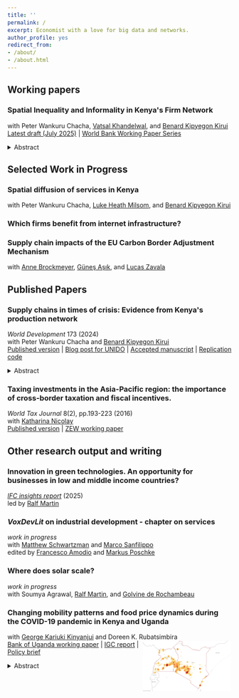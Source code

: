 ```yaml
---
title: ''
permalink: /
excerpt: Economist with a love for big data and networks.
author_profile: yes
redirect_from:
- /about/
- /about.html
---
```


## Working papers ###
### Spatial Inequality and Informality in Kenya's Firm Network 
with Peter Wankuru Chacha, [Vatsal Khandelwal](https://sites.google.com/view/vatsalkhandelwal/home), and [Benard Kipyegon Kirui](https://www.pc.go.ke/node/378) \
[Latest draft (July 2025)](https://verena-wiedemann.github.io/files/WKKC_Spatial_Inequality_Informality.pdf) | [World Bank Working Paper Series](https://documents.worldbank.org/en/publication/documents-reports/documentdetail/099158309302418763/idu1cbcafe951348e147c4181b218f42b4ec6da5)
<details>
<summary>Abstract</summary>
<div align="justify">  <small> The spatial configuration of domestic supply chains plays a crucial role in the transmission of shocks. This paper investigates the representativeness of formal sector firm-to-firm trade data in capturing domestic trade patterns in Kenya, a context with high informality. We document stylized facts showing that formal sector trade exhibits a distinct spatial concentration relative to overall economic activity. Linking transaction-level data with data on informal economic activity, we estimate a structural model and predict a revised network incorporating informal firms. We find that formal sector trade flows underaccount for trade within regions and across regions with stronger social ties. The higher the incidence of informality, the more we underestimate vulnerability to domestic shocks and overestimate exposure to import shocks. </small>  </div> </details> 

## Selected Work in Progress ###
### Spatial diffusion of services in Kenya 
with Peter Wankuru Chacha, [Luke Heath Milsom](https://www.lukemilsom.com/), and [Benard Kipyegon Kirui](https://www.pc.go.ke/node/378)

### Which firms benefit from internet infrastructure?

### Supply chain impacts of the EU Carbon Border Adjustment Mechanism
with [Anne Brockmeyer](https://www.annebrockmeyer.com/), [G&uuml;neş Aşık](https://sites.google.com/view/gunesasik), and [Lucas Zavala](https://www.lzavala.com/)


## Published Papers ###
### Supply chains in times of crisis: Evidence from Kenya's production network 
*World Development* 173 (2024) \
 with Peter Wankuru Chacha and [Benard Kipyegon Kirui](https://www.pc.go.ke/node/378) \
[Published version](https://www.sciencedirect.com/science/article/pii/S0305750X2300181X) | [Blog post for UNIDO](https://iap.unido.org/articles/bridging-gap-how-does-kenyas-domestic-firm-network-link-international-supply-chains) | [Accepted manuscript](http://verena-wiedemann.github.io/files/Covid_supply_chains_July2023.pdf) | [Replication code](http://verena-wiedemann.github.io/files/CKW_WD_replication_code.zip)
<details>
<summary>Abstract</summary>
<div align="justify">  <small> Trading relationships between suppliers and buyers play a key role in transmitting both local and international shocks. We use transaction-level data from Kenya to study the relevance of a firm's domestic network position and links to international supply chains in determining its trajectory during the COVID-19 crisis. We document that firms with high exposure to import and export markets tend to be larger, older, and employ more workers. The specialisation of direct importers, often intermediaries, on international markets made them very vulnerable to the initial COVID-19 shock. Exporters, one-third of whom operate in primary sectors, experienced a less severe decline in sales. We find that both importers and exporters adjust their domestic supply chains in response to international trade shocks - before and during the crisis alike. Sourcing from international markets does not crowd out domestic purchases, while sales abroad and at home can act as substitutes. Diversified domestic supply chains helped firms to mitigate the impact of the COVID-19 crisis and recover more strongly. </small>  </div> </details> 

### Taxing investments in the Asia-Pacific region: the importance of cross-border taxation and fiscal incentives.
*World Tax Journal* 8(2), pp.193-223 (2016) \
with [Katharina Nicolay](https://www.zew.de/en/team/kfi) \
[Published version](https://www.ibfd.org/shop/journal/asia-pacificinternational-taxing-investments-asia-pacific-region-importance-cross) | [ZEW working paper](https://ftp.zew.de/pub/zew-docs/dp/dp15014.pdf)  

## Other research output and writing ###

### Innovation in green technologies. An opportunity for businesses in low and middle income countries?
[*IFC insights report*](https://www.ifc.org/en/insights-reports/2025/innovation-in-green-technologies) (2025) \
led by [Ralf Martin](https://mondpanther.github.io/wwwmondpanther/)

### *VoxDevLit* on industrial development - chapter on services
*work in progress* \
with [Matthew Schwartzman](https://www.matthewschwartzman.com/home) and [Marco Sanfilippo](https://sites.google.com/view/marcosanfilippo/home) \
edited by [Francesco Amodio](https://sites.google.com/site/fscoamodio/home) and [Markus Poschke](https://markus-poschke.research.mcgill.ca/Index.html)

### Where does solar scale?
*work in progress* \
with Soumya Agrawal, [Ralf Martin](https://mondpanther.github.io/wwwmondpanther/), and [Golvine de Rochambeau](https://golvine.com/)

### Changing mobility patterns and food price dynamics during the COVID-19 pandemic in Kenya and Uganda 
with [George Kariuki Kinyanjui](https://sites.google.com/view/george-kariuki-kinyanjui/home?authuser=0) and Doreen K. Rubatsimbira <img src="images/heatmap_rice.png" width="200" align="right" /> \
[Bank of Uganda working paper](https://www.bou.or.ug/bou/bouwebsite/bouwebsitecontent/research/BoUworkingPapers/research/BouWorkingPapers/2021/Tracking-price-dynamics-during-a-pandemic-in-Kenya-and-Uganda_WP-02-2021.pdf) | [IGC report](https://www.theigc.org/wp-content/uploads/2021/07/Wiedmann-et-al-June-2021-Final-report.pdf) | [Policy brief](https://www.theigc.org/wp-content/uploads/2021/07/Kinyanjui-et-al-June-2021-Policy-brief.pdf) 
<details>
<summary>Abstract</summary>
<div align="justify"> <small> Real-time price data collection during crises is crucial for informing policy responses, but can be challenging due to fast-changing consumption and mobility patterns. We adopt a crowd-sourcing approach to investigate the impact of the COVID-19 pandemic on prices of essential food items in Kenya and Uganda. Combining this price data with information on changes in mobility patterns, we find that a 10 percentage point reduction in mobility leads to a 0.3 percent and 1.5 percent increase in food prices in Kenya and Uganda, respectively. Our results are robust across a variety of empirical specifications, but we cannot conclusively rule out a zero effect in Kenya. Furthermore, our findings indicate that mobility patterns continue to impact price dynamics beyond the initial shutdown phase. </small> </div> </details> 



